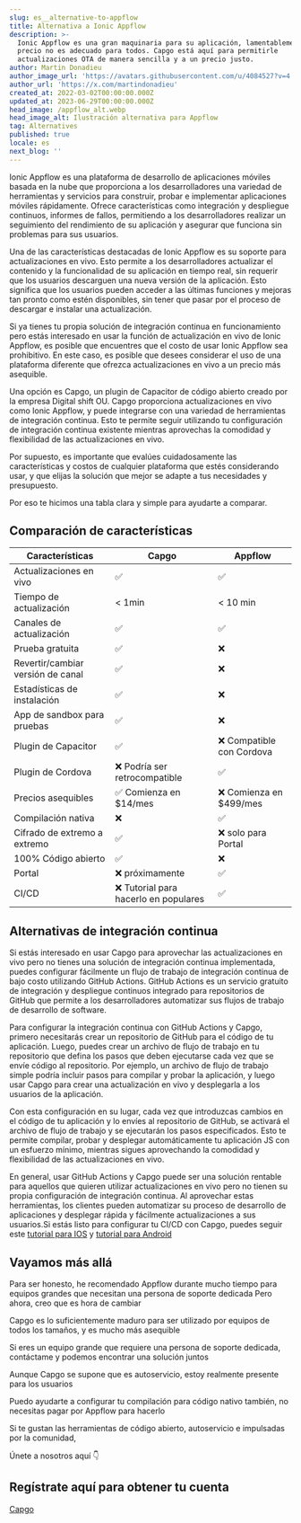 ```yaml
---
slug: es__alternative-to-appflow
title: Alternativa a Ionic Appflow
description: >-
  Ionic Appflow es una gran maquinaria para su aplicación, lamentablemente el
  precio no es adecuado para todos. Capgo está aquí para permitirle
  actualizaciones OTA de manera sencilla y a un precio justo.
author: Martin Donadieu
author_image_url: 'https://avatars.githubusercontent.com/u/4084527?v=4'
author_url: 'https://x.com/martindonadieu'
created_at: 2022-03-02T00:00:00.000Z
updated_at: 2023-06-29T00:00:00.000Z
head_image: /appflow_alt.webp
head_image_alt: Ilustración alternativa para Appflow
tag: Alternatives
published: true
locale: es
next_blog: ''
---
```


Ionic Appflow es una plataforma de desarrollo de aplicaciones móviles basada en la nube que proporciona a los desarrolladores una variedad de herramientas y servicios para construir, probar e implementar aplicaciones móviles rápidamente. Ofrece características como integración y despliegue continuos, informes de fallos, permitiendo a los desarrolladores realizar un seguimiento del rendimiento de su aplicación y asegurar que funciona sin problemas para sus usuarios.

Una de las características destacadas de Ionic Appflow es su soporte para actualizaciones en vivo. Esto permite a los desarrolladores actualizar el contenido y la funcionalidad de su aplicación en tiempo real, sin requerir que los usuarios descarguen una nueva versión de la aplicación. Esto significa que los usuarios pueden acceder a las últimas funciones y mejoras tan pronto como estén disponibles, sin tener que pasar por el proceso de descargar e instalar una actualización.

Si ya tienes tu propia solución de integración continua en funcionamiento pero estás interesado en usar la función de actualización en vivo de Ionic Appflow, es posible que encuentres que el costo de usar Ionic Appflow sea prohibitivo. En este caso, es posible que desees considerar el uso de una plataforma diferente que ofrezca actualizaciones en vivo a un precio más asequible.

Una opción es Capgo, un plugin de Capacitor de código abierto creado por la empresa Digital shift OU. Capgo proporciona actualizaciones en vivo como Ionic Appflow, y puede integrarse con una variedad de herramientas de integración continua. Esto te permite seguir utilizando tu configuración de integración continua existente mientras aprovechas la comodidad y flexibilidad de las actualizaciones en vivo.

Por supuesto, es importante que evalúes cuidadosamente las características y costos de cualquier plataforma que estés considerando usar, y que elijas la solución que mejor se adapte a tus necesidades y presupuesto.

Por eso te hicimos una tabla clara y simple para ayudarte a comparar.

## Comparación de características

| Características | Capgo | Appflow |
| --- | --- | --- |
| Actualizaciones en vivo | ✅ | ✅ |
| Tiempo de actualización | < 1min | < 10 min |
| Canales de actualización | ✅ | ✅ |
| Prueba gratuita | ✅ | ❌ |
| Revertir/cambiar versión de canal | ✅ | ❌ |
| Estadísticas de instalación | ✅ | ❌ |
| App de sandbox para pruebas | ✅ | ❌ |
| Plugin de Capacitor | ✅ | ❌ Compatible con Cordova |
| Plugin de Cordova | ❌ Podría ser retrocompatible | ✅ |
| Precios asequibles | ✅ Comienza en $14/mes | ❌ Comienza en $499/mes |
| Compilación nativa | ❌ | ✅ |
| Cifrado de extremo a extremo | ✅ | ❌ solo para Portal |
| 100% Código abierto | ✅ | ❌ |
| Portal | ❌ próximamente | ✅ |
| CI/CD | ❌ Tutorial para hacerlo en populares | ✅ |

## Alternativas de integración continua

Si estás interesado en usar Capgo para aprovechar las actualizaciones en vivo pero no tienes una solución de integración continua implementada, puedes configurar fácilmente un flujo de trabajo de integración continua de bajo costo utilizando GitHub Actions. GitHub Actions es un servicio gratuito de integración y despliegue continuos integrado para repositorios de GitHub que permite a los desarrolladores automatizar sus flujos de trabajo de desarrollo de software.

Para configurar la integración continua con GitHub Actions y Capgo, primero necesitarás crear un repositorio de GitHub para el código de tu aplicación. Luego, puedes crear un archivo de flujo de trabajo en tu repositorio que defina los pasos que deben ejecutarse cada vez que se envíe código al repositorio. Por ejemplo, un archivo de flujo de trabajo simple podría incluir pasos para compilar y probar la aplicación, y luego usar Capgo para crear una actualización en vivo y desplegarla a los usuarios de la aplicación.

Con esta configuración en su lugar, cada vez que introduzcas cambios en el código de tu aplicación y lo envíes al repositorio de GitHub, se activará el archivo de flujo de trabajo y se ejecutarán los pasos especificados. Esto te permite compilar, probar y desplegar automáticamente tu aplicación JS con un esfuerzo mínimo, mientras sigues aprovechando la comodidad y flexibilidad de las actualizaciones en vivo.

En general, usar GitHub Actions y Capgo puede ser una solución rentable para aquellos que quieren utilizar actualizaciones en vivo pero no tienen su propia configuración de integración continua. Al aprovechar estas herramientas, los clientes pueden automatizar su proceso de desarrollo de aplicaciones y desplegar rápida y fácilmente actualizaciones a sus usuarios.Si estás listo para configurar tu CI/CD con Capgo, puedes seguir este [tutorial para IOS](https://capgoapp/blog/automatic-capacitor-ios-build-github-action/) y [tutorial para Android](https://capgoapp/blog/automatic-capacitor-android-build-github-action/)

## Vayamos más allá

Para ser honesto, he recomendado Appflow durante mucho tiempo para equipos grandes que necesitan una persona de soporte dedicada
Pero ahora, creo que es hora de cambiar

Capgo es lo suficientemente maduro para ser utilizado por equipos de todos los tamaños, y es mucho más asequible

Si eres un equipo grande que requiere una persona de soporte dedicada, contáctame y podemos encontrar una solución juntos

Aunque Capgo se supone que es autoservicio, estoy realmente presente para los usuarios

Puedo ayudarte a configurar tu compilación para código nativo también, no necesitas pagar por Appflow para hacerlo

Si te gustan las herramientas de código abierto, autoservicio e impulsadas por la comunidad,

Únete a nosotros aquí 👇

## Regístrate aquí para obtener tu cuenta

[Capgo](/register/)
